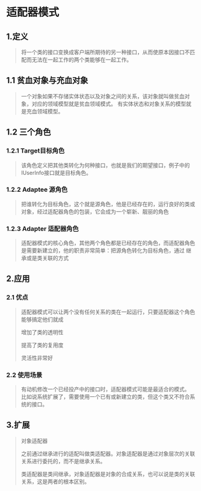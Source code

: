 # 适配器模式
## 1.定义
> 将一个类的接口变换成客户端所期待的另一种接口，从而使原本因接口不匹配而无法在一起工作的两个类能够在一起工作。
## 1.1 贫血对象与充血对象
> 一个对象如果不存储实体状态以及对象之间的关系，该对象就叫做贫血对象，对应的领域模型就是贫血领域模式。
> 有实体状态和对象关系的模型就是充血领域模型。
## 1.2 三个角色
### 1.2.1 Target目标角色
> 该角色定义把其他类转化为何种接口，也就是我们的期望接口，例子中的IUserInfo接口就是目标角色。
### 1.2.2 Adaptee 源角色
> 把谁转化为目标角色，这个就是源角色，他是已经存在的，运行良好的类或对象，经过适配器角色的包装，它会成为一个崭新、靓丽的角色
### 1.2.3 Adapter 适配器角色
> 适配器模式的核心角色，其他两个角色都是已经存在的角色，而适配器角色是需要新建立的，他的职责非常简单：把源角色转化为目标角色，通过
> 继承或是类关联的方式
## 2.应用
### 2.1 优点
> 适配器模式可以让两个没有任何关系的类在一起运行，只要适配器这个角色能够搞定他们就成
> 
> 增加了类的透明性
> 
> 提高了类的复用度
> 
> 灵活性非常好
### 2.2 使用场景
> 有动机修改一个已经投产中的接口时，适配器模式可能是最适合的模式。
> 比如说系统扩展了，需要使用一个已有或新建立的类，但这个类又不符合系统的接口。
## 3.扩展
> 对象适配器
> 
> 之前通过继承进行的适配叫做类适配器。对象适配器是通过对象层次的关联关系进行委托的，而不是继承关系。
> 
> 类适配器是类间继承，对象适配器是对象的合成关系，也可以说是类的关联关系，这是两者的根本区别。
